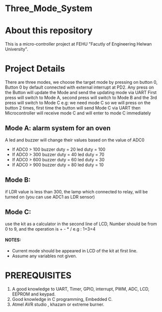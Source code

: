 # Three_Mode_System
# About this repository
  This is a micro-controller project at FEHU "Facutly of Engineering Helwan University". 
# Project Details
  There are three modes, we choose the target mode by pressing on button 0, Button 0 by default
connected with external interrupt at PD2.
Any press on the Button will update the Mode and send the updating mode via UART
First press will switch to Mode A, second press will switch to Mode B and the 3rd press will switch to
Mode C
e.g: we need mode C so we will press on the button 2 times, first time the button will send Mode C via
UART then Microcontroller will receive mode C and will enter to mode C immediately 
## Mode A: **alarm system for an oven**
  A led and buzzer will change their values based on the value of ADC0
  * If ADC0 > 100 buzzer duty = 20 led duty = 100
  * If ADC0 > 300 buzzer duty = 40 led duty = 70
  * If ADC0 > 600 buzzer duty = 60 led duty = 30
  * If ADC0 > 900 buzzer duty = 80 led duty = 10
## Mode B:
   if LDR value is less than 300, the lamp which connected to relay, will be turned on
(you can use ADC1 as LDR sensor)
## Mode C:
  use the kit as a calculator in the second line of LCD, Number should be from 0 to 9, and the
operation is + - * /
e.g : 1+3=4 

#### NOTES:
  * Current mode should be appeared in LCD of the kit at first line.
  * Assume any variables not given.

# PREREQUISITES
  1. A good knowledge to UART, Timer, GPIO, interrupt, PWM, ADC, LCD, EEPROM and keypad.
  2. Good knowledge in C programming, Embedded C.
  3. Atmel AVR studio , khazam or extreme burner.
